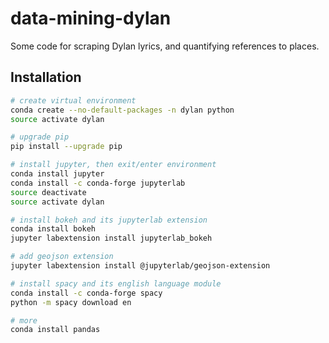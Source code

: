 # data-mining-dylan

Some code for scraping Dylan lyrics, and quantifying references to places.

## Installation

```bash
# create virtual environment
conda create --no-default-packages -n dylan python
source activate dylan

# upgrade pip
pip install --upgrade pip

# install jupyter, then exit/enter environment
conda install jupyter
conda install -c conda-forge jupyterlab
source deactivate
source activate dylan

# install bokeh and its jupyterlab extension
conda install bokeh
jupyter labextension install jupyterlab_bokeh

# add geojson extension
jupyter labextension install @jupyterlab/geojson-extension

# install spacy and its english language module
conda install -c conda-forge spacy
python -m spacy download en

# more
conda install pandas
```
